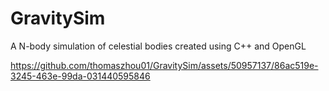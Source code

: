 # GravitySim

A N-body simulation of celestial bodies created using C++ and OpenGL


https://github.com/thomaszhou01/GravitySim/assets/50957137/86ac519e-3245-463e-99da-031440595846


